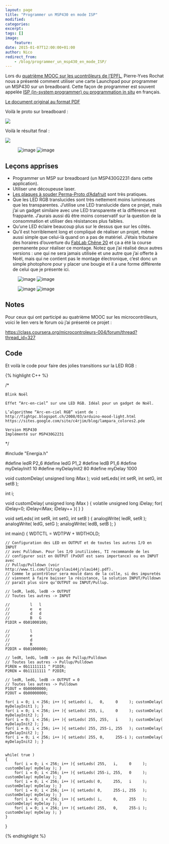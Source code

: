 ```yaml
---
layout: page
title: "Programmer un MSP430 en mode ISP"
modified:
categories:
excerpt:
tags: []
image:
    feature:
date: 2015-01-07T12:00:00+01:00
author: Nico
redirect_from:
    - /blog/programmer_un_msp430_en_mode_ISP/
---
```


Lors du [quatrième MOOC sur les µcontrôleurs de l’EPFL](https://www.coursera.org/course/microcontroleurs), Pierre-Yves Rochat nous a présenté comment utiliser une carte Launchpad pour programmer un MSP430 sur un breadboard. Cette façon de programmer est souvent appelée [ISP (in-system programmer) ou programmation in situ](http://fr.wikipedia.org/wiki/Programmation_in-situ) en français.

<!--
Le document original peut être téléchargé ici :
<http://pyr.ch/coursera/ExperiencesAvecLaunchpad.pdf>
-->

[Le document original au format PDF](../../files/2015-01-07-programmer_un_msp430_en_mode_ISP/ExperiencesAvecLaunchpad.pdf)

Voilà le proto sur breadboard :

![](../../files/2015-01-07-programmer_un_msp430_en_mode_ISP/images/P1030387.JPG)

Voilà le résultat final :

![](../../files/2015-01-07-programmer_un_msp430_en_mode_ISP/images/blink_noel_v2_021.jpg)

<figure class="half">
    <img src="../../files/2015-01-07-programmer_un_msp430_en_mode_ISP/images/adafruit_perma-proto_pt_129.jpg" alt="image">
    <img src="../../files/2015-01-07-programmer_un_msp430_en_mode_ISP/images/adafruit_perma-proto_pt_131-1.jpg" alt="image">
<!--    <figcaption>Caption describing these two images.</figcaption>
 --></figure>

## Leçons apprises

-   Programmer un MSP sur breadboard (un MSP430G2231 dans cette application).
-   Utiliser une découpeuse laser.
-   [Les plaques à souder Perma-Proto d’Adafruit](http://www.adafruit.com/blog/2011/11/18/adafruit-perma-proto-half-sized-breadboard-pcb-3-pack/) sont très pratiques.
-   Que les LED RGB translucides sont très nettement moins lumineuses que les transparentes. J’utilise une LED translucide dans ce projet, mais j’ai un gadget similaire avec une LED transparente et la différence est frappante. J’aurais aussi dû être moins conservatif sur la question de la consommation et utiliser des résistances plus faibles.
-   Qu’une LED éclaire beaucoup plus sur le dessus que sur les côtés.
-   Qu’il est horriblement long et compliqué de réaliser un projet, même aussi simple que celui-là quand on a pas de matériel. J’étais tributaire des horaires d’ouverture du [FabLab Chêne 20](http://www.fablab-chene20.ch) et ça a été la course permanente pour réaliser ce montage. Notez que j’ai réalisé deux autres versions : une qui ne sera jamais utilisée et une autre que j’ai offerte à Noël, mais qui ne contient pas le montage électronique, c’est donc un simple photophore pour y placer une bougie et il a une forme différente de celui que je présente ici.

<figure class="half">
	<img src="../../files/2015-01-07-programmer_un_msp430_en_mode_ISP/images/blink_noel_v2_018.jpg" alt="image">
	<img src="../../files/2015-01-07-programmer_un_msp430_en_mode_ISP/images/blink_noel_v2_001.jpg" alt="image">
<!-- 	<figcaption>Caption describing these two images.</figcaption>
 --></figure>

<figure class="half">
	<img src="../../files/2015-01-07-programmer_un_msp430_en_mode_ISP/images/blink_noel_v2_006.jpg" alt="image">
	<img src="../../files/2015-01-07-programmer_un_msp430_en_mode_ISP/images/blink_noel_v2_008.jpg" alt="image">
<!-- 	<figcaption>Caption describing these two images.</figcaption>
 --></figure>

## Notes

Pour ceux qui ont participé au quatrième MOOC sur les microcontrôleurs, voici le lien vers le forum où j’ai présenté ce projet :

<https://class.coursera.org/microcontroleurs-004/forum/thread?thread_id=327>

## Code

Et voilà le code pour faire des jolies transitions sur la LED RGB :

{% highlight C++ %}

/\*

    Blink Noël

    Effet “Arc-en-ciel” sur une LED RGB. Idéal pour un gadget de Noël.

    L’algorithme “Arc-en-ciel RGB” vient de :
    http://fightpc.blogspot.ch/2008/03/arduino-mood-light.html
    https://sites.google.com/site/c4rjim/blog/lampara_colores2.pde

    Version MSP430
    Implémenté sur MSP430G2231

\*/

#include "Energia.h"

#define ledR P2_6
#define ledG P1_2
#define ledB P1_6
#define myDelayInit1 10
#define myDelayInit2 80
#define myDelay 1000

void customDelay( unsigned long iMax );
void setLeds( int setR, int setG, int setB );

int i;

void customDelay( unsigned long iMax )
{
volatile unsigned long iDelay;
for( iDelay=0; iDelay<iMax; iDelay++ ){ }
}

void setLeds( int setR, int setG, int setB )
{
analogWrite( ledR, setR );
analogWrite( ledG, setG );
analogWrite( ledB, setB );
}

int main()
{
WDTCTL = WDTPW + WDTHOLD;

    // Configuration des LED en OUTPUT et de toutes les autres I/O en INPUT
    // avec Pulldown. Pour les I/O inutilisées, TI recommande de les
    // configurer soit en OUTPUT (PxOUT est sans importance) ou en INPUT avec
    // Pullup/Pulldown (voir http://www.ti.com/lit/ug/slau144j/slau144j.pdf).
    // Comme le µcontrôleur sera moulé dans de la colle, si des impuretés
    // viennent à faire baisser la résistance, la solution INPUT/Pulldown
    // paraît plus sûre qu’OUTPUT ou INPUT/Pullup.

    // ledR, ledG, ledB -> OUTPUT
    // Toutes les autres -> INPUT

    //         l   l
    //         e   e
    //         d   d
    //         B   G
    P1DIR = 0b01000100;

    //         l
    //         e
    //         d
    //         R
    P2DIR = 0b01000000;

    // ledR, ledG, ledB -> pas de Pullup/Pulldown
    // Toutes les autres -> Pullup/Pulldown
    P1REN = 0b11111111 ^ P1DIR;
    P2REN = 0b11111111 ^ P2DIR;

    // ledR, ledG, ledB -> OUTPUT = 0
    // Toutes les autres -> Pulldown
    P1OUT = 0b00000000;
    P2OUT = 0b00000000;

    for( i = 0; i < 256; i++ ){ setLeds( i,   0,     0     ); customDelay( myDelayInit1 ); }
    for( i = 0; i < 256; i++ ){ setLeds( 255, i,     0     ); customDelay( myDelayInit2 ); }
    for( i = 0; i < 256; i++ ){ setLeds( 255, 255,   i     ); customDelay( myDelayInit2 ); }
    for( i = 0; i < 256; i++ ){ setLeds( 255, 255-i, 255   ); customDelay( myDelayInit2 ); }
    for( i = 0; i < 256; i++ ){ setLeds( 255, 0,     255-i ); customDelay( myDelayInit2 ); }


    while( true )
    {
        for( i = 0; i < 256; i++ ){ setLeds( 255,   i,     0     ); customDelay( myDelay ); }
        for( i = 0; i < 256; i++ ){ setLeds( 255-i, 255,   0     ); customDelay( myDelay ); }
        for( i = 0; i < 256; i++ ){ setLeds( 0,     255,   i     ); customDelay( myDelay ); }
        for( i = 0; i < 256; i++ ){ setLeds( 0,     255-i, 255   ); customDelay( myDelay ); }
        for( i = 0; i < 256; i++ ){ setLeds( i,     0,     255   ); customDelay( myDelay ); }
        for( i = 0; i < 256; i++ ){ setLeds( 255,   0,     255-i ); customDelay( myDelay ); }
    }

}

{% endhighlight %}
